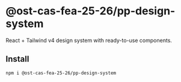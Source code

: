 # @ost-cas-fea-25-26/pp-design-system

React + Tailwind v4 design system with ready-to-use components.

## Install

```bash
npm i @ost-cas-fea-25-26/pp-design-system
```